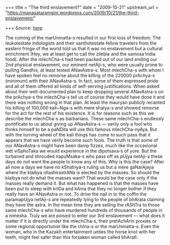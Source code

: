 +++
title = "The third enslavement?"
date = "2009-10-21"
upstream_url = "https://manasataramgini.wordpress.com/2009/10/21/the-third-enslavement/"

+++
Source: [here](https://manasataramgini.wordpress.com/2009/10/21/the-third-enslavement/).

The coming of the marUnmatta-s resulted in our first loss of freedom.
The leukotestate indologists and their xanthotestate fellow travelers
from the eastern fringe of the world told us that it was no enslavement
but a cultural enrichment (Hey, we at least get to call the zilebia and
the samosa India food). After the mlechCha-s had been packed out of our
land ending our 2nd physical enslavement, our eminent netAji-s, who were
usually prone to pulling Gandhis, at least tested ANavAstra-s. Most
mlechCha-s with whom I have spoken feel no remorse about the killing of
the 220000 prAchya-s (minimum) with their ANavAstra-s. In fact, some of
them expressed pride and all of them offered all kinds of self-serving
justifications. When asked about their well-documented plan to keep
dropping several ANavAstra-s on the prAchya-s the mlechCha-s tell us of
course they would have done it and there was nothing wrong in that plan.
At least the mauryan publicly recanted his killing of 100,000
kali\~Nga-s with mere shalya-s and showed remorse for the act for the
rest of his existence. It is for reasons such as this we describe the
mlechCha-s as barbarians. These same mlechCha-s endlessly pontificate to
us about giving up ANavAstra-s — verily only a fool who thinks himself
to be a paNDita will use this famous mlechCha-nyAya. But with the
turning wheel of the kali things has come to such pass that it appears
that we have verily become such fools. The truth is that some of our
ANavAstra-s might have been damp fizzes, much like the occasional wet
viSphoTaka we would experience in the dIpotsava-s of yore. But the
turbaned and shrouded napuMsaka-s who pass off as pUjya netAji-s these
days do not want the people to know any of this. Why is this the case?
After all now a days we have no kShatriya-s ruling us but a mere
gaNarAjaya where the klaibya nIlashirastrANa is elected by the masses.
So should the klaibya not do what the masses want? That would be the
case only if the masses really demand it. But what has happened is that
the masses have been put to sleep with krIDa and kAma that they no
longer bother if they really have an ANavAstra or not. To drive the nail
in to the coffin the paramapUjya netAji-s are repeatedly lying to the
people of bhArata claiming they have the astra. In the mean time they
are selling the rAShTra to those same mlechCha-s who have murdered
hundreds of thousands of people in a nimesha. Truly we are poised to
enter our 3rd enslavement — what does it matter if it is directly under
the mlechCha-s, their pretAchArin proxies or some regional opportunist
like the chIna-s or the marUnmatta-s. Even the woman, who in the Kazakh
entertainment unties the horse knot with her teeth, might feel safer
than this forsaken woman called bhAratI.

